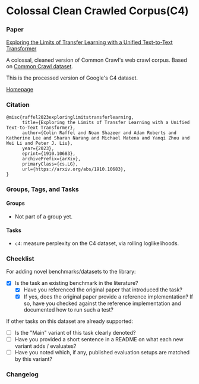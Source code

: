 # Colossal Clean Crawled Corpus(C4)

### Paper

[Exploring the Limits of Transfer Learning with a Unified Text-to-Text Transformer](https://arxiv.org/abs/1910.10683)

A colossal, cleaned version of Common Crawl's web crawl corpus. Based on [Common Crawl dataset](https://commoncrawl.org).

This is the processed version of Google's C4 dataset.

[Homepage](https://huggingface.co/datasets/allenai/c4)

### Citation

```text
@misc{raffel2023exploringlimitstransferlearning,
      title={Exploring the Limits of Transfer Learning with a Unified Text-to-Text Transformer}, 
      author={Colin Raffel and Noam Shazeer and Adam Roberts and Katherine Lee and Sharan Narang and Michael Matena and Yanqi Zhou and Wei Li and Peter J. Liu},
      year={2023},
      eprint={1910.10683},
      archivePrefix={arXiv},
      primaryClass={cs.LG},
      url={https://arxiv.org/abs/1910.10683}, 
}
```

### Groups, Tags, and Tasks

#### Groups

* Not part of a group yet.

#### Tasks

* `c4`: measure perplexity on the C4 dataset, via rolling loglikelihoods.

### Checklist

For adding novel benchmarks/datasets to the library:

* [x] Is the task an existing benchmark in the literature?
  * [x] Have you referenced the original paper that introduced the task?
  * [x] If yes, does the original paper provide a reference implementation? If so, have you checked against the reference implementation and documented how to run such a test?

If other tasks on this dataset are already supported:

* [ ] Is the "Main" variant of this task clearly denoted?
* [ ] Have you provided a short sentence in a README on what each new variant adds / evaluates?
* [ ] Have you noted which, if any, published evaluation setups are matched by this variant?

### Changelog
